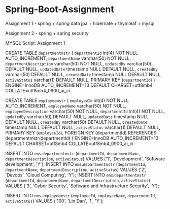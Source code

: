 # Spring-Boot-Assignment
Assignment 1 - spring + spring data jpa + hibernate + thymleaf + mysql

Assignment 2 - spring + spring security

MYSQL Script:
Assignment 1


CREATE TABLE `departmentmstr` (
  `departmentId` int(4) NOT NULL AUTO_INCREMENT,
  `departmentName` varchar(50) NOT NULL,
  `departmentDescription` varchar(50) NOT NULL,
  `updatedBy` varchar(50) DEFAULT NULL,
  `updatedDate` timestamp NULL DEFAULT NULL,
  `createdBy` varchar(50) DEFAULT NULL,
  `createdDate` timestamp NULL DEFAULT NULL,
  `activeStatus` varchar(1) DEFAULT NULL,
  PRIMARY KEY (`departmentId`)
) ENGINE=InnoDB AUTO_INCREMENT=13 DEFAULT CHARSET=utf8mb4 COLLATE=utf8mb4_0900_ai_ci


CREATE TABLE `employeemstr` (
  `employeeId` int(4) NOT NULL AUTO_INCREMENT,
  `employeeName` varchar(50) NOT NULL,
  `employeeDescription` varchar(50) NOT NULL,
  `departmentId` int(4) NOT NULL,
  `updatedBy` varchar(50) DEFAULT NULL,
  `updatedDate` timestamp NULL DEFAULT NULL,
  `createdBy` varchar(50) DEFAULT NULL,
  `createdDate` timestamp NULL DEFAULT NULL,
  `activeStatus` varchar(1) DEFAULT NULL,
  PRIMARY KEY (`employeeId`),
  FOREIGN KEY (departmentId) REFERENCES departmentmstr(departmentId)
) ENGINE=InnoDB AUTO_INCREMENT=13 DEFAULT CHARSET=utf8mb4 COLLATE=utf8mb4_0900_ai_ci


INSERT INTO `ems`.`departmentmstr` (`departmentId`, `departmentName`, `departmentDescription`, `activeStatus`) VALUES ('1', 'Development', 'Software development', 'Y');
INSERT INTO `ems`.`departmentmstr` (`departmentId`, `departmentName`, `departmentDescription`, `activeStatus`) VALUES ('2', 'Devops', 'Cloud Computing', 'Y');
INSERT INTO `ems`.`departmentmstr` (`departmentId`, `departmentName`, `departmentDescription`, `activeStatus`) VALUES ('3', 'Cyber Security', 'Software and Infrastructure Security', 'Y');


INSERT INTO `ems`.`employeemstr` (`employeeId`, `employeeName`, `departmentId`, `activeStatus`) VALUES ('100', 'Lin Dan', '1', 'Y');

